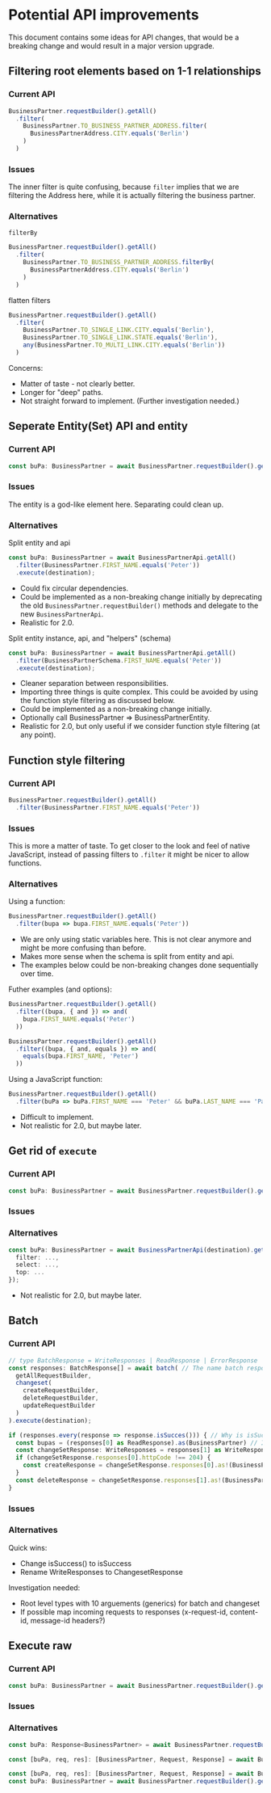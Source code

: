 # Potential API improvements

This document contains some ideas for API changes, that would be a breaking change and would result in a major version upgrade.


## Filtering root elements based on 1-1 relationships

### Current API
```ts
BusinessPartner.requestBuilder().getAll()
  .filter(
    BusinessPartner.TO_BUSINESS_PARTNER_ADDRESS.filter(
      BusinessPartnerAddress.CITY.equals('Berlin')
    )
  )
```
### Issues

The inner filter is quite confusing, because `filter` implies that we are filtering the Address here, while it is actually filtering the business partner.

### Alternatives

`filterBy`

```ts
BusinessPartner.requestBuilder().getAll()
  .filter(
    BusinessPartner.TO_BUSINESS_PARTNER_ADDRESS.filterBy(
      BusinessPartnerAddress.CITY.equals('Berlin')
    )
  )
```

flatten filters

```ts
BusinessPartner.requestBuilder().getAll()
  .filter(
    BusinessPartner.TO_SINGLE_LINK.CITY.equals('Berlin'),
    BusinessPartner.TO_SINGLE_LINK.STATE.equals('Berlin'),
    any(BusinessPartner.TO_MULTI_LINK.CITY.equals('Berlin'))
  )
```
Concerns:
* Matter of taste - not clearly better.
* Longer for "deep" paths.
* Not straight forward to implement. (Further investigation needed.)

## Seperate Entity(Set) API and entity

### Current API
```ts
const buPa: BusinessPartner = await BusinessPartner.requestBuilder().getAll().execute(destination);
```

### Issues
The entity is a god-like element here. Separating could clean up.

### Alternatives

Split entity and api
```ts
const buPa: BusinessPartner = await BusinessPartnerApi.getAll()
  .filter(BusinessPartner.FIRST_NAME.equals('Peter'))
  .execute(destination);
```
* Could fix circular dependencies.
* Could be implemented as a non-breaking change initially by deprecating the old `BusinessPartner.requestBuilder()` methods and delegate to the new `BusinessPartnerApi`.
* Realistic for 2.0.


Split entity instance, api, and "helpers" (schema)
```ts
const buPa: BusinessPartner = await BusinessPartnerApi.getAll()
  .filter(BusinessPartnerSchema.FIRST_NAME.equals('Peter'))
  .execute(destination);
```
* Cleaner separation between responsibilities.
* Importing three things is quite complex. 
This could be avoided by using the function style filtering as discussed below.
* Could be implemented as a non-breaking change initially.
* Optionally call BusinessPartner => BusinessPartnerEntity.
* Realistic for 2.0, but only useful if we consider function style filtering (at any point).

## Function style filtering

### Current API
```ts
BusinessPartner.requestBuilder().getAll()
  .filter(BusinessPartner.FIRST_NAME.equals('Peter'))
```

### Issues
This is more a matter of taste.
To get closer to the look and feel of native JavaScript, instead of passing filters to `.filter` it might be nicer to allow functions.

### Alternatives

Using a function:
```ts
BusinessPartner.requestBuilder().getAll()
  .filter(bupa => bupa.FIRST_NAME.equals('Peter'))
```
* We are only using static variables here. This is not clear anymore and might be more confusing than before.
* Makes more sense when the schema is split from entity and api.
* The examples below could be non-breaking changes done sequentially over time.

Futher examples (and options):
```ts
BusinessPartner.requestBuilder().getAll()
  .filter((bupa, { and }) => and(
    bupa.FIRST_NAME.equals('Peter')
  ))
```

```ts
BusinessPartner.requestBuilder().getAll()
  .filter((bupa, { and, equals }) => and(
    equals(bupa.FIRST_NAME, 'Peter')
  ))
```

Using a JavaScript function:
```ts
BusinessPartner.requestBuilder().getAll()
  .filter(buPa => buPa.FIRST_NAME === 'Peter' && buPa.LAST_NAME === 'Pan')
```
* Difficult to implement.
* Not realistic for 2.0, but maybe later.

## Get rid of `execute`

### Current API
```ts
const buPa: BusinessPartner = await BusinessPartner.requestBuilder().getAll().execute(destination);
```

### Issues

### Alternatives

```ts
const buPa: BusinessPartner = await BusinessPartnerApi(destination).getAll({
  filter: ...,
  select: ...,
  top: ...
});
```
* Not realistic for 2.0, but maybe later.

## Batch

### Current API

```ts
// type BatchResponse = WriteResponses | ReadResponse | ErrorResponse
const responses: BatchResponse[] = await batch( // The name batch response implies that this is the whole response of a batch, while it is a subresponse here
  getAllRequestBuilder,
  changeset(
    createRequestBuilder,
    deleteRequestBuilder,
    updateRequestBuilder
  )
).execute(destination);

if (responses.every(response => response.isSucces())) { // Why is isSuccess a function?
  const bupas = (responses[0] as ReadResponse).as(BusinessPartner) // It is unfortunate that I have to cast
  const changeSetResponse: WriteResponses = responses[1] as WriteResponses;
  if (changeSetResponse.responses[0].httpCode !== 204) {
    const createResponse = changeSetResponse.responses[0].as!(BusinessPartner);
  }
  const deleteResponse = changeSetResponse.responses[1].as!(BusinessPartner);
}
```

### Issues

### Alternatives
Quick wins:
* Change isSuccess() to isSuccess
* Rename WriteResponses to ChangesetResponse

Investigation needed:
* Root level types with 10 arguements (generics) for batch and changeset
* If possible map incoming requests to responses (x-request-id, content-id, message-id headers?)


## Execute raw

### Current API
```ts
const buPa: BusinessPartner = await BusinessPartner.requestBuilder().getAll().execute(destination);
```

### Issues

### Alternatives

```ts
const buPa: Response<BusinessPartner> = await BusinessPartner.requestBuilder().getAll().executeRaw(destination);
```

```ts
const [buPa, req, res]: [BusinessPartner, Request, Response] = await BusinessPartner.requestBuilder().getAll().execute(destination);
```

```ts
const [buPa, req, res]: [BusinessPartner, Request, Response] = await BusinessPartner.requestBuilder().getAll().executeRaw(destination);
const buPa: BusinessPartner = await BusinessPartner.requestBuilder().getAll().execute(destination);
```
